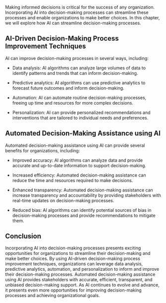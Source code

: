 
Making informed decisions is critical for the success of any organization. Incorporating AI into decision-making processes can streamline these processes and enable organizations to make better choices. In this chapter, we will explore how AI can streamline decision-making processes.

AI-Driven Decision-Making Process Improvement Techniques
--------------------------------------------------------

AI can improve decision-making processes in several ways, including:

* Data analysis: AI algorithms can analyze large volumes of data to identify patterns and trends that can inform decision-making.

* Predictive analytics: AI algorithms can use predictive analytics to forecast future outcomes and inform decision-making.

* Automation: AI can automate routine decision-making processes, freeing up time and resources for more complex decisions.

* Personalization: AI can provide personalized recommendations and interventions that are tailored to individual needs and preferences.

Automated Decision-Making Assistance using AI
---------------------------------------------

Automated decision-making assistance using AI can provide several benefits for organizations, including:

* Improved accuracy: AI algorithms can analyze data and provide accurate and up-to-date information to support decision-making.

* Increased efficiency: Automated decision-making assistance can reduce the time and resources required to make decisions.

* Enhanced transparency: Automated decision-making assistance can increase transparency and accountability by providing stakeholders with real-time updates on decision-making processes.

* Reduced bias: AI algorithms can identify potential sources of bias in decision-making processes and provide recommendations to mitigate them.

Conclusion
----------

Incorporating AI into decision-making processes presents exciting opportunities for organizations to streamline their decision-making and make better choices. By using AI-driven decision-making process improvement techniques, organizations can leverage data analysis, predictive analytics, automation, and personalization to inform and improve their decision-making processes. Automated decision-making assistance using AI provides stakeholders with accurate, efficient, transparent, and unbiased decision-making support. As AI continues to evolve and advance, it presents even more opportunities for improving decision-making processes and achieving organizational goals.
